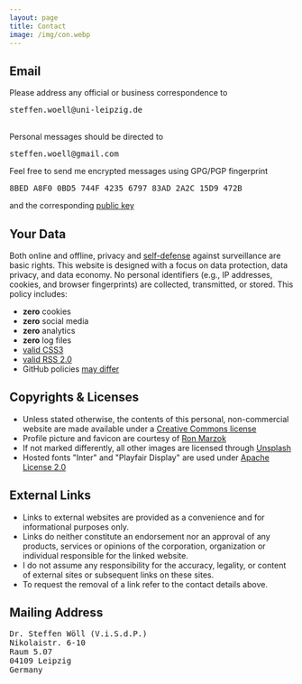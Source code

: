 ```yaml
---
layout: page
title: Contact
image: /img/con.webp
---
```


<h2>Email</h2>
<div class="box-success">
Please address any official or business correspondence to <pre><i class="far fa-envelope"></i>steffen.woell@uni-leipzig.de</pre><br/>Personal messages should be directed to <pre><i class="far fa-envelope"></i>steffen.woell@gmail.com</pre>
</div>

<div class="box-note cboxa">
Feel free to send me encrypted messages using GPG/PGP fingerprint <pre><i class="fas fa-fingerprint"></i>8BED A8F0 0BD5 744F 4235 6797 83AD 2A2C 15D9 472B</pre>and the corresponding <a href="/doc/sw_pgp_public_key.asc" target="_blank">public key</a>
</div>

<h2>Your Data</h2>
<div class="box-success cboxa">
Both online and offline, privacy and <a href="https://ssd.eff.org/" target="_blank">self-defense<i class="fas fa-external-link-alt"></i></a> against surveillance are basic rights. This website is designed with a focus on data protection, data privacy, and data economy. No personal identifiers (e.g., IP addresses, cookies, and browser fingerprints) are collected, transmitted, or stored. This policy includes:
  <ul class="fa-ul">
    <li><span class="fa-li"><i class="fas fa-cookie-bite"></i></span><b>zero</b> cookies</li>
    <li><span class="fa-li"><i class="fas fa-thumbs-down"></i></span><b>zero</b> social media</li>
    <li><span class="fa-li"><i class="fas fa-ghost"></i></span><b>zero</b> analytics</li>
    <li><span class="fa-li"><i class="fas fa-dumpster-fire"></i></span><b>zero</b> log files</li>
    <!-- //Broke by Ruby SEO gem// <li><span class="fa-li"><i class="fab fa-html5"></i></span><a href="https://validator.w3.org/nu/?doc=https%3A%2F%2Fsteffenwoell.github.io%2F" target="_blank">valid HTML5<i class="fas fa-external-link-alt"></i></a></li>-->
    <li><span class="fa-li"><i class="fab fa-css3-alt"></i></span><a href="https://jigsaw.w3.org/css-validator/validator?uri=https%3A%2F%2Fsteffenwoell.github.io" target="_blank">valid CSS3<i class="fas fa-external-link-alt"></i></a></li>
    <li><span class="fa-li"><i class="fas fa-rss"></i></span><a href="https://www.rssboard.org/rss-validator/check.cgi?url=https%3A//steffenwoell.github.io/feed.xml" target="_blank">valid RSS 2.0<i class="fas fa-external-link-alt"></i></a></li>
    <!-- //Not quite, still some font contrast issues to solve// <li><span class="fa-li"><i class="fas fa-universal-access"></i></span><b>accessible</b> design</li>-->
    <li><span class="fa-li"><i class="fab fa-github-alt"></i></span>GitHub policies <a href="https://docs.github.com/en/site-policy/privacy-policies/github-privacy-statement" target="_blank">may differ<i class="fas fa-external-link-alt"></i></a></li>
  </ul>
</div>

<h2>Copyrights & Licenses</h2>
<div class="box-warning cboxa">
<ul>
<li>Unless stated otherwise, the contents of this personal, non-commercial website are made available under a <a rel="license" href="https://creativecommons.org/licenses/by-nc/4.0/" title="Creative Commons" target="_blank">Creative Commons license<i class="fas fa-external-link-alt"></i></a></li>
<li>Profile picture and favicon are courtesy of <a href="https://www.ronmarzok.de/ueber" target="_blank">Ron Marzok<i class="fas fa-external-link-alt"></i></a></li>
<li>If not marked differently, all other images are licensed through <a href="https://unsplash.com/license" target="_blank">Unsplash<i class="fas fa-external-link-alt"></i></a></li>
<li>Hosted fonts "Inter" and "Playfair Display" are used under <a href="/css/fonts/LICENSE-2.0.txt">Apache License 2.0<i class="far fa-file"></i></a></li>
</ul>
</div>

<h2>External Links</h2>
<div class="box-warning cboxa">
<ul>
<li>Links to external websites are provided as a convenience and for informational purposes only.</li>
<li>Links do neither constitute an endorsement nor an approval of any products, services or opinions of the corporation, organization or individual responsible for the linked website.</li>
<li>I do not assume any responsibility for the accuracy, legality, or content of external sites or subsequent links on these sites.</li>
<li>To request the removal of a link refer to the contact details above.</li>
</ul>
</div>

<h2>Mailing Address</h2>
<div class="box-note cboxb">
<pre>
Dr. Steffen Wöll (V.i.S.d.P.)
Nikolaistr. 6-10
Raum 5.07
04109 Leipzig
Germany
</pre>
</div>